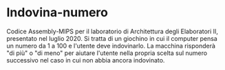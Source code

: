 # Indovina-numero
Codice Assembly-MIPS per il laboratorio di Architettura degli Elaboratori II, presentato nel luglio 2020. Si tratta di un giochino in cui il computer pensa un numero da 1 a 100 e l'utente deve indovinarlo. La macchina risponderà "di più" o "di meno" per aiutare l'utente nella propria scelta sul numero successivo nel caso in cui non abbia ancora indovinato.
